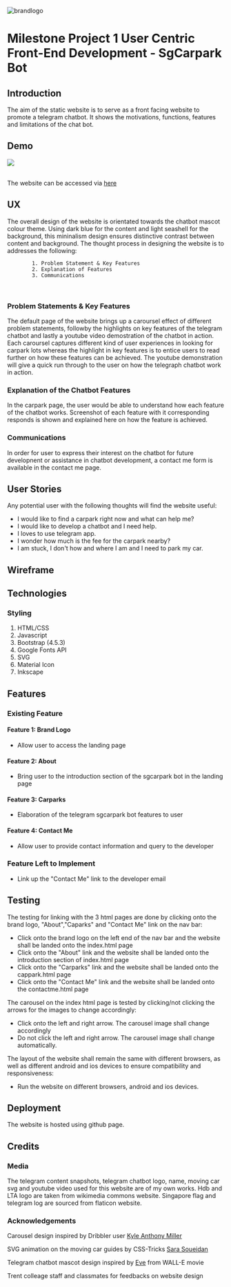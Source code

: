 ![brandlogo](https://github.com/simplyedwin/trent_dip_in_fsswd_project_1/blob/main/images/brandlogo.svg?raw=true)

# Milestone Project 1 User Centric Front-End Development - SgCarpark Bot
## Introduction
The aim of the static website is to serve as a front facing website to promote a telegram chatbot. It 
shows the motivations, functions, features and limitations of the chat bot.

## Demo
![](https://github.com/simplyedwin/trent_dip_in_fsswd_project_1/blob/main/images/sgchatbotwebsite.gif)<br />
<br />

The website can be accessed via [here](http://simplyedwin.github.io/trent_dip_in_fsswd_project_1/)

## UX
The overall design of the website is orientated towards the chatbot mascot colour theme. Using dark blue for the content and light seashell for the background, this mininalism design ensures distinctive contrast between content and background. The thought process in designing the website is to addresses the following:

            1. Problem Statement & Key Features 
            2. Explanation of Features
            3. Communications          
 <br />

### Problem Statements & Key Features
The default page of the website brings up a caroursel effect of different problem statements, followby the highlights on key features of the telegram chatbot and lastly a youtube video demostration of the chatbot in action. Each caroursel captures different kind of user experiences in looking for carpark lots whereas the highlight in key features is to entice users to read further on how these features can be achieved. The youtube demonstration will give a quick run through to the user on how the telegraph chatbot work in action.

### Explanation of the Chatbot Features
In the carpark page, the user would be able to understand how each feature of the chatbot works. Screenshot of each feature with it corresponding responds is shown and explained here on how the feature is achieved.  

### Communications
In order for user to express their interest on the chatbot for future developnent or assistance in chatbot development, a contact me form is available in the contact me page.

## User Stories
Any potential user with the following thoughts will find the website useful:
* I would like to find a carpark right now and what can help me?
* I would like to develop a chatbot and I need help.
* I loves to use telegram app.
* I wonder how much is the fee for the carpark nearby?
* I am stuck, I don't how and where I am and I need to park my car.

## Wireframe

## Technologies
### Styling
1. HTML/CSS 
2. Javascript
3. Bootstrap (4.5.3)
4. Google Fonts API
5. SVG
6. Material Icon
7. Inkscape

## Features
### Existing Feature
#### Feature 1: Brand Logo 
- Allow user to access the landing page
#### Feature 2: About 
- Bring user to the introduction section of the sgcarpark bot in the landing page
#### Feature 3: Carparks 
- Elaboration of the telegram sgcarpark bot features to user
#### Feature 4: Contact Me 
- Allow user to provide contact information and query to the developer

### Feature Left to Implement
- Link up the "Contact Me" link to the developer email

## Testing
The testing for linking with the 3 html pages are done by clicking onto the brand logo, "About","Caparks" and "Contact Me" link on the nav bar:
- Click onto the brand logo on the left end of the nav bar and the website shall be landed onto the index.html page
- Click onto the "About" link and the website shall be landed onto the introduction section of index.html page
- Click onto the "Carparks" link and the website shall be landed onto the cappark.html page
- Click onto the "Contact Me" link and the website shall be landed onto the contactme.html page

The carousel on the index html page is tested by clicking/not clicking the arrows for the images to change accordingly:
- Click onto the left and right arrow. The carousel image shall change accordingly 
- Do not click the left and right arrow. The carousel image shall change automatically.

The layout of the website shall remain the same with different browsers, as well as different android and ios devices to ensure compatibility and responsiveness:
- Run the website on different browsers, android and ios devices.

## Deployment
The website is hosted using github page. 

## Credits
### Media
The telegram content snapshots, telegram chatbot logo, name, moving car svg and youtube video used for this website are of my own works. Hdb and LTA logo are taken from wikimedia commons website. Singapore flag and telegram log are sourced from flaticon website.  

### Acknowledgements

Carousel design inspired by Dribbler user [Kyle Anthony Miller](https://dribbble.com/shots/14520357-Empty-States)

SVG animation on the moving car guides by CSS-Tricks [Sara Soueidan](https://css-tricks.com/guide-svg-animations-smil/) 

Telegram chatbot mascot design inspired by [Eve](https://disney.fandom.com/wiki/EVE) from WALL-E movie

Trent colleage staff and classmates for feedbacks on website design